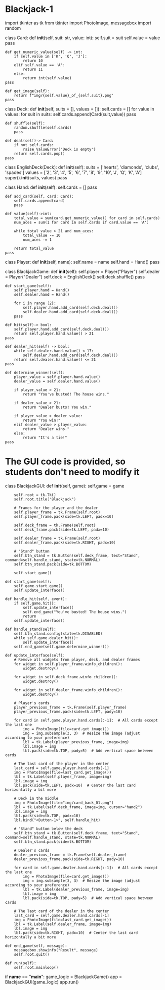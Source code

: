 # Blackjack-1
import tkinter as tk
from tkinter import PhotoImage, messagebox
import random

class Card:
    def __init__(self, suit: str, value: int):
        self.suit = suit
        self.value = value        
        pass

    def get_numeric_value(self) -> int:
        if self.value in ['K', 'Q', 'J']:
            return 10
        elif self.value == 'A':
            return 11
        else:
            return int(self.value)
    pass

    def get_image(self):
        return f"img/{self.value}_of_{self.suit}.png"        
    pass

class Deck:
    def __init__(self, suits = [], values = []):
        self.cards = []
        for value in values:
            for suit in suits:
                self.cards.append(Card(suit,value))
        pass

    def shuffle(self):
        random.shuffle(self.cards)
        pass

    def deal(self)-> Card:
        if not self.cards:
            raise ValueError("Deck is empty")
        return self.cards.pop()
    pass

class EnglishDeck(Deck):
    def __init__(self):
        suits = ['hearts', 'diamonds', 'clubs', 'spades']
        values = ['2', '3', '4', '5', '6', '7', '8', '9', '10', 'J', 'Q', 'K', 'A']
        super().__init__(suits, values)
        pass

class Hand:
    def __init__(self):
        self.cards = []
        pass

    def add_card(self, card: Card):
        self.cards.append(card)
        pass

    def value(self)->int:
        total_value = sum(card.get_numeric_value() for card in self.cards)
        num_aces = sum(1 for card in self.cards if card.value == 'A')

        while total_value > 21 and num_aces:
            total_value -= 10
            num_aces -= 1

        return total_value
    pass

class Player:
    def __init__(self, name):
        self.name = name
        self.hand = Hand()
        pass

class BlackjackGame:
    def __init__(self):
        self.player = Player("Player")
        self.dealer = Player("Dealer")
        self.deck = EnglishDeck()
        self.deck.shuffle()
        pass

    def start_game(self):
        self.player.hand = Hand()
        self.dealer.hand = Hand()

        for i in range (2):
            self.player.hand.add_card(self.deck.deal())
            self.dealer.hand.add_card(self.deck.deal())
        pass

    def hit(self)-> bool:
        self.player.hand.add_card(self.deck.deal())
        return self.player.hand.value() > 21
    pass

    def dealer_hit(self) -> bool:
        while self.dealer.hand.value() < 17:
            self.dealer.hand.add_card(self.deck.deal())
        return self.dealer.hand.value() <= 21
    pass

    def determine_winner(self):
        player_value = self.player.hand.value()
        dealer_value = self.dealer.hand.value()

        if player_value > 21:
            return "You've busted! The house wins."

        if dealer_value > 21:
            return "Dealer busts! You win."

        if player_value > dealer_value:
            return "You win!"
        elif dealer_value > player_value:
            return "Dealer wins."
        else:
            return "It's a tie!"
    pass

# The GUI code is provided, so students don't need to modify it
class BlackjackGUI:
    def __init__(self, game):
        self.game = game

        self.root = tk.Tk()
        self.root.title("Blackjack")

        # Frames for the player and the dealer
        self.player_frame = tk.Frame(self.root)
        self.player_frame.pack(side=tk.LEFT, padx=10)

        self.deck_frame = tk.Frame(self.root)
        self.deck_frame.pack(side=tk.LEFT, padx=10)

        self.dealer_frame = tk.Frame(self.root)
        self.dealer_frame.pack(side=tk.RIGHT, padx=10)

        # "Stand" button
        self.btn_stand = tk.Button(self.deck_frame, text="Stand", command=self.handle_stand, state=tk.NORMAL)
        self.btn_stand.pack(side=tk.BOTTOM)

        self.start_game()

    def start_game(self):
        self.game.start_game()
        self.update_interface()

    def handle_hit(self, event):
        if self.game.hit():
            self.update_interface()
            self.end_game("You've busted! The house wins.")
            return
        self.update_interface()

    def handle_stand(self):
        self.btn_stand.config(state=tk.DISABLED)
        while self.game.dealer_hit():
            self.update_interface()
        self.end_game(self.game.determine_winner())

    def update_interface(self):
        # Remove all widgets from player, deck, and dealer frames
        for widget in self.player_frame.winfo_children():
            widget.destroy()
        
        for widget in self.deck_frame.winfo_children():
            widget.destroy()

        for widget in self.dealer_frame.winfo_children():
            widget.destroy()

        # Player's cards
        player_previous_frame = tk.Frame(self.player_frame)
        player_previous_frame.pack(side=tk.LEFT, pady=10)

        for card in self.game.player.hand.cards[:-1]:  # All cards except the last one
            img = PhotoImage(file=card.get_image())
            img = img.subsample(3, 3)  # Resize the image (adjust according to your preference)
            lbl = tk.Label(player_previous_frame, image=img)
            lbl.image = img
            lbl.pack(side=tk.TOP, pady=5)  # Add vertical space between cards

        # The last card of the player in the center
        last_card = self.game.player.hand.cards[-1]
        img = PhotoImage(file=last_card.get_image())
        lbl = tk.Label(self.player_frame, image=img)
        lbl.image = img
        lbl.pack(side=tk.LEFT, padx=10)  # Center the last card horizontally a bit more
        
        # Deck in the middle
        img = PhotoImage(file="img/card_back_01.png")
        lbl = tk.Label(self.deck_frame, image=img, cursor="hand2")
        lbl.image = img
        lbl.pack(side=tk.TOP, padx=10)
        lbl.bind("<Button-1>", self.handle_hit)
        
        # "Stand" button below the deck
        self.btn_stand = tk.Button(self.deck_frame, text="Stand", command=self.handle_stand, state=tk.NORMAL)
        self.btn_stand.pack(side=tk.BOTTOM)

        # Dealer's cards
        dealer_previous_frame = tk.Frame(self.dealer_frame)
        dealer_previous_frame.pack(side=tk.RIGHT, pady=10)

        for card in self.game.dealer.hand.cards[:-1]:  # All cards except the last one
            img = PhotoImage(file=card.get_image())
            img = img.subsample(3, 3)  # Resize the image (adjust according to your preference)
            lbl = tk.Label(dealer_previous_frame, image=img)
            lbl.image = img
            lbl.pack(side=tk.TOP, pady=5)  # Add vertical space between cards

        # The last card of the dealer in the center
        last_card = self.game.dealer.hand.cards[-1]
        img = PhotoImage(file=last_card.get_image())
        lbl = tk.Label(self.dealer_frame, image=img)
        lbl.image = img
        lbl.pack(side=tk.RIGHT, padx=10)  # Center the last card horizontally a bit more

    def end_game(self, message):
        messagebox.showinfo("Result", message)
        self.root.quit()

    def run(self):
        self.root.mainloop()
if __name__ == "__main__":
    game_logic = BlackjackGame()
    app = BlackjackGUI(game_logic)
    app.run()
